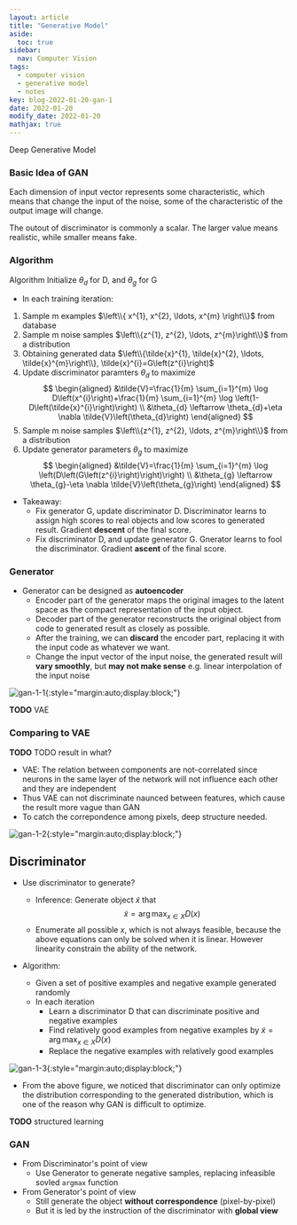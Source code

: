 ```yaml
---
layout: article
title: "Generative Model"
aside:
  toc: true
sidebar:
  nav: Computer Vision
tags:
  - computer vision
  - generative model
  - notes
key: blog-2022-01-20-gan-1
date: 2022-01-20
modify_date: 2022-01-20
mathjax: true
---
```


Deep Generative Model

<!--more-->

### Basic Idea of GAN

Each dimension of input vector represents some characteristic, which means that change the input of the noise, some of the characteristic of the output image will change.

The outout of discriminator is commonly a scalar. The larger value means realistic, while smaller means fake.

### Algorithm

Algorithm Initialize $\theta_{d}$ for $\mathrm{D}$, and $\theta_{g}$ for $\mathrm{G}$
- In each training iteration:
1. Sample m examples $\left\\{ x^{1}, x^{2}, \ldots, x^{m} \right\\}$ from database
2. Sample m noise samples $\left\\{z^{1}, z^{2}, \ldots, z^{m}\right\\}$ from a distribution
3. Obtaining generated data $\left\\{\tilde{x}^{1}, \tilde{x}^{2}, \ldots, \tilde{x}^{m}\right\\}, \tilde{x}^{i}=G\left(z^{i}\right)$
4. Update discriminator paramters $\theta_{d}$ to maximize  
 $$
\begin{aligned}
&\tilde{V}=\frac{1}{m} \sum_{i=1}^{m} \log D\left(x^{i}\right)+\frac{1}{m} \sum_{i=1}^{m} \log \left(1-D\left(\tilde{x}^{i}\right)\right) \\
&\theta_{d} \leftarrow \theta_{d}+\eta \nabla \tilde{V}\left(\theta_{d}\right)
\end{aligned}
 $$
5. Sample m noise samples $\left\\{z^{1}, z^{2}, \ldots, z^{m}\right\\}$ from a distribution
6. Update generator parameters $\theta_{g}$ to maximize  
 $$
\begin{aligned}
&\tilde{V}=\frac{1}{m} \sum_{i=1}^{m} \log \left(D\left(G\left(z^{i}\right)\right)\right) \\
&\theta_{g} \leftarrow \theta_{g}-\eta \nabla \tilde{V}\left(\theta_{g}\right)
\end{aligned}
 $$

- Takeaway:
  - Fix generator G, update discriminator D. Discriminator learns to assign high scores to real objects and low scores to generated result. Gradient **descent** of the final score.
  - Fix discriminator D, and update generator G. Gnerator learns to fool the discriminator. Gradient **ascent** of the final score.

### Generator

- Generator can be designed as **autoencoder**
  - Encoder part of the generator maps the original images to the latent space as the compact representation of the input object.
  - Decoder part of the generator reconstructs the original object from code to generated result as closely as possible.
  - After the training, we can **discard** the encoder part, replacing it with the input code as whatever we want.
  - Change the input vector of the input noise, the generated result will **vary smoothly**, but **may not make sense** e.g. linear interpolation of the input noise

![gan-1-1](https://s1.ax1x.com/2022/04/12/Le3aa4.png){:style="margin:auto;display:block;"}

**TODO** VAE

### Comparing to VAE

**TODO** TODO result in what?

- VAE: The relation between components are not-correlated since neurons in the same layer of the network will not influence each other and they are independent
- Thus VAE can not discriminate naunced between features, which cause the result more vague than GAN
- To catch the correpondence among pixels, deep structure needed.

![gan-1-2](https://s1.ax1x.com/2022/04/12/LeoGNT.png){:style="margin:auto;display:block;"}

## Discriminator

- Use discriminator to generate?
  - Inference: Generate object $\widetilde{x}$ that  
   $$
   \widetilde{x}=\arg \max _{x \in X} D(x)
   $$
  - Enumerate all possible $x$, which is not always feasible, because the above equations can only be solved when it is linear. However linearity constrain the ability of the network.

- Algorithm:
  - Given a set of positive examples and negative example generated randomly
  - In each iteration
    - Learn a discriminator D that can discriminate positive and negative examples
    - Find relatively good examples from negative examples by $\widetilde{x}=\arg \max _{x \in X} D(x)$
    - Replace the negative examples with relatively good examples

![gan-1-3](https://s1.ax1x.com/2022/04/12/Leo8EV.png){:style="margin:auto;display:block;"}

- From the above figure, we noticed that discriminator can only optimize the distribution corresponding to the generated distribution, which is one of the reason why GAN is difficult to optimize.

**TODO** structured learning

### GAN

- From Discriminator's point of view
  - Use Generator to generate negative samples, replacing infeasible sovled `argmax` function
- From Generator's point of view
  - Still generate the object **without correspondence** (pixel-by-pixel)
  - But it is led by the instruction of the discriminator with **global view**
